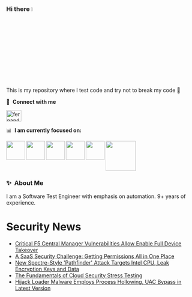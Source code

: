 ### Hi there <a href="https://www.gautamkrishnar.com/"><img src="https://media.giphy.com/media/hvRJCLFzcasrR4ia7z/giphy.gif" width="5%"></a>
This is my repository where I test code and try not to break my code :rofl:

🔗 &nbsp;**Connect with me**
<p align="left">
<a href="https://linkedin.com/in/fernandorlcruz" target="blank"><img align="center" src="https://raw.githubusercontent.com/rahuldkjain/github-profile-readme-generator/master/src/images/icons/Social/linked-in-alt.svg" alt="fernando cruz" height="30" width="40" /></a>
  
📊 &nbsp;**I am currently focused on:**

<img align="left" width='50' height='50' src="https://cdn.jsdelivr.net/gh/devicons/devicon/icons/python/python-original-wordmark.svg" />
<img align="left" width='50' height='50' src="https://cdn.jsdelivr.net/gh/devicons/devicon/icons/csharp/csharp-original.svg" />
<img align="left" width='50' height='50' src="https://cdn.jsdelivr.net/gh/devicons/devicon/icons/jenkins/jenkins-original.svg" />
<img align="left" width='50' height='50' src="https://specflow.org/wp-content/uploads/2021/05/SpecFlow-Icon.png" />
<img align="left" width='50' height='50' src="https://www.svgrepo.com/show/306098/githubactions.svg" />
<img width='80' height='80' src="https://cdn2.vectorstock.com/i/1000x1000/64/81/security-testing-concept-icon-safety-audit-key-vector-29166481.jpg" />
          
          
  
### ✨&nbsp; About Me

I am a Software Test Engineer with emphasis on automation. 9+ years of experience.

# Security News
<!-- BLOG-POST-LIST:START -->
- [Critical F5 Central Manager Vulnerabilities Allow Enable Full Device Takeover](https://thehackernews.com/2024/05/critical-f5-central-manager.html)
- [A SaaS Security Challenge: Getting Permissions All in One Place](https://thehackernews.com/2024/05/a-saas-security-challenge-getting.html)
- [New Spectre-Style &#39;Pathfinder&#39; Attack Targets Intel CPU, Leak Encryption Keys and Data](https://thehackernews.com/2024/05/new-spectre-style-pathfinder-attack.html)
- [The Fundamentals of Cloud Security Stress Testing](https://thehackernews.com/2024/05/the-fundamentals-of-cloud-security.html)
- [Hijack Loader Malware Employs Process Hollowing, UAC Bypass in Latest Version](https://thehackernews.com/2024/05/hijack-loader-malware-employs-process.html)
<!-- BLOG-POST-LIST:END -->
